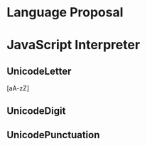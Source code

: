# Language Proposal

# JavaScript Interpreter

## UnicodeLetter
[aA-zZ]

## UnicodeDigit

## UnicodePunctuation